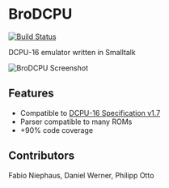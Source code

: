 BroDCPU
=======
[![Build Status](https://travis-ci.org/fniephaus/BroDCPU.svg?branch=master)](https://travis-ci.org/fniephaus/BroDCPU)

DCPU-16 emulator written in Smalltalk

![BroDCPU Screenshot](https://raw.github.com/fniephaus/BroDCPU/master/screenshot.gif)


## Features

- Compatible to [DCPU-16 Specification v1.7](http://dcpu.com/dcpu-16/)
- Parser compatible to many ROMs
- +90% code coverage


## Contributors

Fabio Niephaus, Daniel Werner, Philipp Otto
